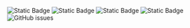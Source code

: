 ![Static Badge](https://img.shields.io/badge/blacklists-60-000000) ![Static Badge](https://img.shields.io/badge/blacklisted-2590698-cc0000) ![Static Badge](https://img.shields.io/badge/whitelisted-2244-00CC00) ![Static Badge](https://img.shields.io/badge/streaming_blacklist-28107-000000) ![GitHub issues](https://img.shields.io/github/issues/fabriziosalmi/blacklists)
